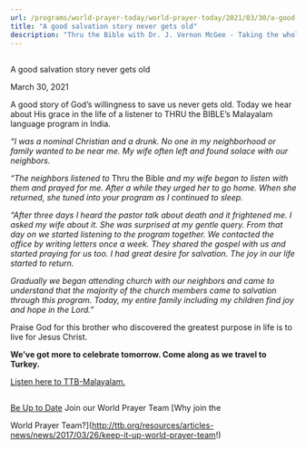 ```yaml
---
url: /programs/world-prayer-today/world-prayer-today/2021/03/30/a-good-salvation-story-never-gets-old
title: "A good salvation story never gets old"
description: "Thru the Bible with Dr. J. Vernon McGee - Taking the whole Word to the whole world"
---
```







## 
 A good salvation story never gets old


March 30, 2021




A good story of God’s willingness to save us never gets old. Today we hear about His grace in the life of a listener to THRU the BIBLE’s Malayalam language program in India.

*“I was a nominal Christian and a drunk. No one in my neighborhood or family wanted to be near me. My wife often left and found solace with our neighbors.* 

*“The neighbors listened to* Thru the Bible *and my wife began to listen with them and prayed for me. After a while they urged her to go home. When she returned, she tuned into your program as I continued to sleep.*

*“After three days I heard the pastor talk about death and it frightened me. I asked my wife about it. She was surprised at my gentle query. From that day on we started listening to the program together. We contacted the office by writing letters once a week. They shared the gospel with us and started praying for us too. I had great desire for salvation. The joy in our life started to return.* 

*Gradually we began attending church with our neighbors and came to understand that the majority of the church members came to salvation through this program. Today, my entire family including my children find joy and hope in the Lord.”*

Praise God for this brother who discovered the greatest purpose in life is to live for Jesus Christ. 

**We’ve got more to celebrate tomorrow. Come along as we travel to Turkey.**

[Listen here to TTB-Malayalam.](https://ttb.twr.org/home/day,0903/language,MAL)







## 




[Be Up to Date](http://feeds.feedburner.com/WorldPrayerToday "World Prayer Today RSS Feed")
Join our World Prayer Team
[Why join the  

World Prayer Team?](http://ttb.org/resources/articles-news/news/2017/03/26/keep-it-up-world-prayer-team!)





